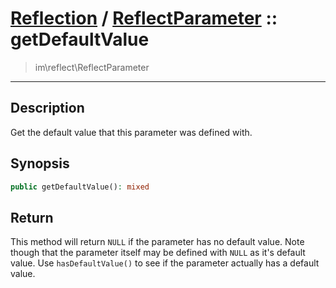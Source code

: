 # [Reflection](reflect.md) / [ReflectParameter](reflect-ReflectParameter.md) :: getDefaultValue
 > im\reflect\ReflectParameter
____

## Description
Get the default value that this parameter was defined with.

## Synopsis
```php
public getDefaultValue(): mixed
```

## Return
This method will return `NULL` if the parameter has no default value.
Note though that the parameter itself may be defined with `NULL` as it's
default value. Use `hasDefaultValue()` to see if the parameter actually
has a default value.
